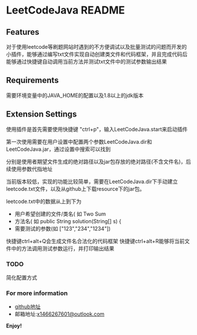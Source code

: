 # LeetCodeJava README

## Features

对于使用leetcode等刷题网站时遇到的不方便调试以及批量测试的问题而开发的小插件，能够通过编写txt文件实现自动创建类文件和代码框架，并且完成代码后能够通过快捷键自动调用当前方法并测试txt文件中的测试参数输出结果

## Requirements

需要环境变量中的JAVA_HOME的配置以及1.8以上的jdk版本

## Extension Settings

使用插件是首先需要使用快捷键 "ctrl+p"，输入LeetCodeJava.start来启动插件

第一次使用需要在用户设置中配置两个参数LeetCodeJava.dir和LeetCodeJava.jar，通过设置中搜索可以找到

分别是使用者期望文件生成的绝对路径以及jar包存放的绝对路径(不含文件名)，后续使用参数代指地址

当前版本较低，实现的功能比较简单，需要在LeetCodeJava.dir下手动建立leetcode.txt文件，以及从github上下载resource下的jar包。

leetcode.txt中的数据从上到下为
+ 用户希望创建的文件/类名( 如 Two Sum
+ 方法名( 如 public String solution(String[] s) {
+ 需要测试的参数(如 ["123","234","1234"])

快捷键ctrl+alt+Q会生成文件名合法化的代码框架
快捷键ctrl+alt+R能够将当前文件中的方法调用测试参数运行，并打印输出结果

### TODO
简化配置方式
### For more information

* [github地址](https://github.com/xuwww/LeetCodeJava)
* 邮箱地址:x1466267601@outlook.com

**Enjoy!**
